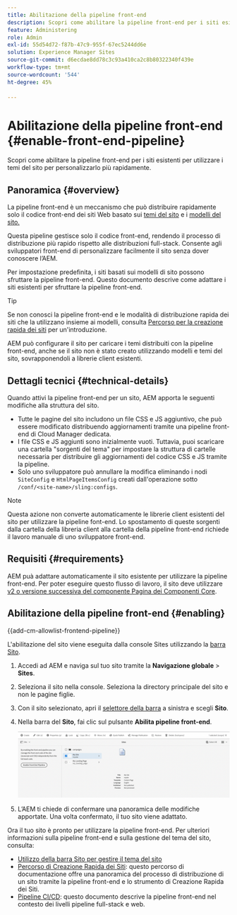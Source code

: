 ```yaml
---
title: Abilitazione della pipeline front-end
description: Scopri come abilitare la pipeline front-end per i siti esistenti per utilizzare i temi del sito per personalizzarlo più rapidamente.
feature: Administering
role: Admin
exl-id: 55d54d72-f87b-47c9-955f-67ec5244dd6e
solution: Experience Manager Sites
source-git-commit: d6ecdae8dd78c3c93a410ca2c8b80322340f439e
workflow-type: tm+mt
source-wordcount: '544'
ht-degree: 45%

---
```


# Abilitazione della pipeline front-end {#enable-front-end-pipeline}

Scopri come abilitare la pipeline front-end per i siti esistenti per utilizzare i temi del sito per personalizzarlo più rapidamente.

## Panoramica {#overview}

La pipeline front-end è un meccanismo che può distribuire rapidamente solo il codice front-end dei siti Web basato sui [temi del sito](site-themes.md) e i [modelli del sito.](site-templates.md)

Questa pipeline gestisce solo il codice front-end, rendendo il processo di distribuzione più rapido rispetto alle distribuzioni full-stack. Consente agli sviluppatori front-end di personalizzare facilmente il sito senza dover conoscere l’AEM.

Per impostazione predefinita, i siti basati sui modelli di sito possono sfruttare la pipeline front-end. Questo documento descrive come adattare i siti esistenti per sfruttare la pipeline front-end.

>[!TIP]
>
>Se non conosci la pipeline front-end e le modalità di distribuzione rapida dei siti che la utilizzano insieme ai modelli, consulta [Percorso per la creazione rapida dei siti](/help/journey-sites/quick-site/overview.md) per un&#39;introduzione.

AEM può configurare il sito per caricare i temi distribuiti con la pipeline front-end, anche se il sito non è stato creato utilizzando modelli e temi del sito, sovrapponendoli a librerie client esistenti.

## Dettagli tecnici {#technical-details}

Quando attivi la pipeline front-end per un sito, AEM apporta le seguenti modifiche alla struttura del sito.

* Tutte le pagine del sito includono un file CSS e JS aggiuntivo, che può essere modificato distribuendo aggiornamenti tramite una pipeline front-end di Cloud Manager dedicata.
* I file CSS e JS aggiunti sono inizialmente vuoti. Tuttavia, puoi scaricare una cartella &quot;sorgenti del tema&quot; per impostare la struttura di cartelle necessaria per distribuire gli aggiornamenti del codice CSS e JS tramite la pipeline.
* Solo uno sviluppatore può annullare la modifica eliminando i nodi `SiteConfig` e `HtmlPageItemsConfig` creati dall&#39;operazione sotto `/conf/<site-name>/sling:configs`.

>[!NOTE]
>
>Questa azione non converte automaticamente le librerie client esistenti del sito per utilizzare la pipeline font-end. Lo spostamento di queste sorgenti dalla cartella della libreria client alla cartella della pipeline front-end richiede il lavoro manuale di uno sviluppatore front-end.

## Requisiti  {#requirements}

AEM puà adattare automaticamente il sito esistente per utilizzare la pipeline front-end. Per poter eseguire questo flusso di lavoro, il sito deve utilizzare [v2 o versione successiva del componente Pagina dei Componenti Core](https://experienceleague.adobe.com/en/docs/experience-manager-core-components/using/wcm-components/page).

## Abilitazione della pipeline front-end {#enabling}

{{add-cm-allowlist-frontend-pipeline}}

L&#39;abilitazione del sito viene eseguita dalla console Sites utilizzando la [barra Sito](site-rail.md).

1. Accedi ad AEM e naviga sul tuo sito tramite la **Navigazione globale** > **Sites**.
1. Seleziona il sito nella console. Seleziona la directory principale del sito e non le pagine figlie.
1. Con il sito selezionato, apri il [selettore della barra](/help/sites-cloud/authoring/basic-handling.md#rail-selector) a sinistra e scegli **Sito**.
1. Nella barra del **Sito**, fai clic sul pulsante **Abilita pipeline front-end**.

   ![Abilita pipeline front-end](/help/sites-cloud/administering/assets/enable-front-end-pipeline.png)

1. L’AEM ti chiede di confermare una panoramica delle modifiche apportate. Una volta confermato, il tuo sito viene adattato.

Ora il tuo sito è pronto per utilizzare la pipeline front-end. Per ulteriori informazioni sulla pipeline front-end e sulla gestione del tema del sito, consulta:

* [Utilizzo della barra Sito per gestire il tema del sito](site-rail.md)
* [Percorso di Creazione Rapida dei Siti](/help/journey-sites/quick-site/overview.md): questo percorso di documentazione offre una panoramica del processo di distribuzione di un sito tramite la pipeline front-end e lo strumento di Creazione Rapida dei Siti.
* [Pipeline CI/CD](/help/implementing/cloud-manager/configuring-pipelines/introduction-ci-cd-pipelines.md#front-end): questo documento descrive la pipeline front-end nel contesto dei livelli pipeline full-stack e web.
